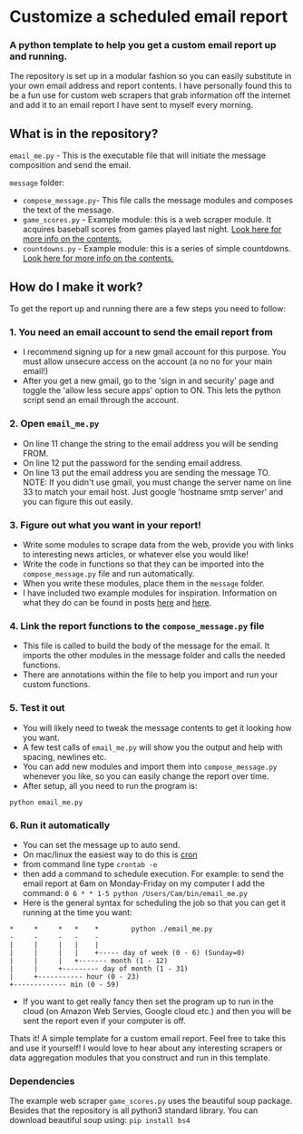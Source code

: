 # Customize a scheduled email report
### A python template to help you get a custom email report up and running.

The repository is set up in a modular fashion so you can easily substitute in your own email address and report contents. I have personally found this to be a fun use for custom web scrapers that grab information off the internet and add it to an email report I have sent to myself every morning.

## What is in the repository?
`email_me.py` - This is the executable file that will initiate the message composition and send the email.

`message` folder:
- `compose_message.py`- This file calls the message modules and composes the text of the message.
- `game_scores.py`	- Example module: this is a web scraper module. It acquires baseball scores from games played last night. [Look here for more info on the contents.](https://camnugent.wordpress.com/2017/08/09/139/)
- `countdowns.py` 	- Example module: this is a series of simple countdowns. [Look here for more info on the contents.](https://camnugent.wordpress.com/2017/10/29/ttib-a-set-of-countdowns-using-python-datetime-morning-report-pt-4/)


## How do I make it work?
To get the report up and running there are a few steps you need to follow:
### 1. You need an email account to send the email report from
- I recommend signing up for a new gmail account for this purpose. You must allow unsecure access on the account (a no no for your main email!)
- After you get a new gmail, go to the 'sign in and security' page and toggle the 'allow less secure apps' option to ON. This lets the python script send an email through the account.
### 2. Open `email_me.py`
- On line 11 change the string to the email address you will be sending FROM.
- On line 12 put the password for the sending email address.
- On line 13 put the email address you are sending the message TO.
NOTE: If you didn't use gmail, you must change the server name on line 33 to match your email host. Just google 'hostname smtp server' and you can figure this out easily.
### 3. Figure out what you want in your report!
- Write some modules to scrape data from the web, provide you with links to interesting news articles, or whatever else you would like!
- Write the code in functions so that they can be imported into the `compose_message.py` file and run automatically.
- When you write these modules, place them in the `message` folder.
- I have included two example modules for inspiration. Information on what they do can be found in posts [here](https://camnugent.wordpress.com/2017/08/09/139/) and [here](https://camnugent.wordpress.com/2017/10/29/ttib-a-set-of-countdowns-using-python-datetime-morning-report-pt-4/).
### 4. Link the report functions to the `compose_message.py` file
- This file is called to build the body of the message for the email. It imports the other modules in the message folder and calls the needed functions.
- There are annotations within the file to help you import and run your custom functions.
### 5. Test it out
- You will likely need to tweak the message contents to get it looking how you want.
- A few test calls of `email_me.py` will show you the output and help with spacing, newlines etc.
- You can add new modules and import them into `compose_message.py` whenever you like, so you can easily change the report over time.
- After setup, all you need to run the program is:
```
python email_me.py
```
### 6. Run it automatically
- You can set the message up to auto send.
- On mac/linux the easiest way to do this is [cron](https://en.wikipedia.org/wiki/Cron)
- from command line type `crontab -e`
- then add a command to schedule execution. For example: to send the email report at 6am on Monday-Friday on my computer I add the command: `0 6 * * 1-5 python /Users/Cam/bin/email_me.py`
- Here is the general syntax for scheduling the job so that you can get it running at the time you want:
```
*     *     *   *    *        python ./email_me.py
-     -     -   -    -
|     |     |   |    |
|     |     |   |    +----- day of week (0 - 6) (Sunday=0)
|     |     |   +------- month (1 - 12)
|     |     +--------- day of month (1 - 31)
|     +----------- hour (0 - 23)
+------------- min (0 - 59)
```
- If you want to get really fancy then set the program up to run in the cloud (on Amazon Web Servies, Google cloud etc.) and then you will be sent the report even if your computer is off.

Thats it! A simple template for a custom email report. Feel free to take this and use it yourself! I would love to hear about any interesting scrapers or data aggregation modules that you construct and run in this template.

### Dependencies

The example web scraper `game_scores.py` uses the beautiful soup package. Besides that the repository is all python3 standard library.
You can download beautiful soup using: `pip install bs4` 


	
